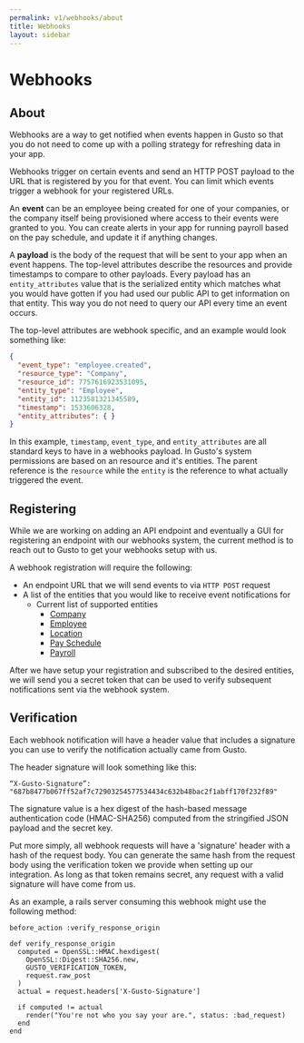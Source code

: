 ```yaml
---
permalink: v1/webhooks/about
title: Webhooks
layout: sidebar
---
```


<h1 class="block">
    Webhooks
</h1>

## About
Webhooks are a way to get notified when events happen in Gusto so that you do not need to come up with a polling strategy for refreshing data in your app.

Webhooks trigger on certain events and send an HTTP POST payload to the URL that is registered by you for that event. You can limit which events trigger a webhook for your registered URLs.

An **event** can be an employee being created for one of your companies, or the company itself being provisioned where access to their events were granted to you. You can create alerts in your app for running payroll based on the pay schedule, and update it if anything changes.

A **payload** is the body of the request that will be sent to your app when an event happens. The top-level attributes describe the resources and provide timestamps to compare to other payloads. Every payload has an `entity_attributes` value that is the serialized entity which matches what you would have gotten if you had used our public API to get information on that entity. This way you do not need to query our API every time an event occurs.

The top-level attributes are webhook specific, and an example would look something like:

```json
{
  "event_type": "employee.created",
  "resource_type": "Company",
  "resource_id": 7757616923531095,
  "entity_type": "Employee",
  "entity_id": 1123581321345589,
  "timestamp": 1533606328,
  "entity_attributes": { }
}
```

In this example, `timestamp`, `event_type`, and `entity_attributes` are all standard keys to have in a webhooks payload. In Gusto's system permissions are based on an resource and it's entities. The parent reference is the `resource` while the `entity` is the reference to what actually triggered the event.


## Registering

While we are working on adding an API endpoint and eventually a GUI for registering an endpoint with our webhooks system, the current method is to reach out to Gusto to get your webhooks setup with us.

A webhook registration will require the following:

  - An endpoint URL that we will send events to via `HTTP POST` request
  - A list of the entities that you would like to receive event notifications for
    - Current list of supported entities
      - [Company](/v1/companies)
      - [Employee](/v1/employees)
      - [Location](/v1/locations)
      - [Pay Schedule](/v1/pay_schedules)
      - [Payroll](/v1/payrolls)

After we have setup your registration and subscribed to the desired entities, we will send you a secret token that can be used to verify subsequent notifications sent via the webhook system.

## Verification

Each webhook notification will have a header value that includes a signature you can use to verify the notification actually came from Gusto.

The header signature will look something like this:

```
“X-Gusto-Signature”: "687b8477b067ff52af7c72903254577534434c632b48bac2f1abff170f232f89"
```

The signature value is a hex digest of the hash-based message authentication code (HMAC-SHA256) computed from the
stringified JSON payload and the secret key.

Put more simply, all webhook requests will have a 'signature' header with a hash of the request body. You can generate the
same hash from the request body using the verification token we provide when setting up our integration. As long as that
token remains secret, any request with a valid signature will have come from us.

As an example, a rails server consuming this webhook might use the following method:
```
before_action :verify_response_origin

def verify_response_origin
  computed = OpenSSL::HMAC.hexdigest(
    OpenSSL::Digest::SHA256.new,
    GUSTO_VERIFICATION_TOKEN,
    request.raw_post
  )
  actual = request.headers['X-Gusto-Signature']

  if computed != actual
    render("You're not who you say your are.", status: :bad_request)
  end
end
```
